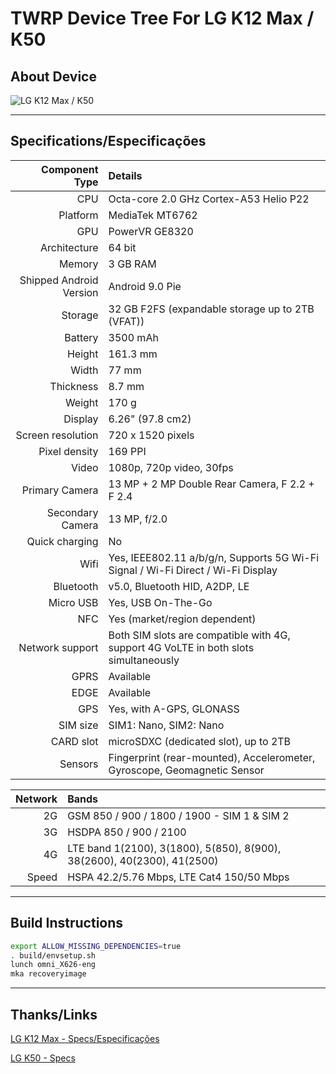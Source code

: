 # TWRP Device Tree For LG K12 Max / K50

## About Device

![LG K12 Max / K50](https://fdn2.gsmarena.com/vv/pics/lg/lg-k50-k12-max-lmx520bmw.jpg)

___

## Specifications/Especificações

Component Type | Details
-------:|:-------------------------
CPU     | Octa-core 2.0 GHz Cortex-A53 Helio P22
Platform | MediaTek MT6762
GPU     | PowerVR GE8320
Architecture | 64 bit
Memory  | 3 GB RAM
Shipped Android Version | 	Android 9.0 Pie
Storage | 32 GB F2FS (expandable storage up to 2TB (VFAT))
Battery | 3500 mAh
Height | 161.3 mm
Width | 77 mm
Thickness | 8.7 mm
Weight | 170 g
Display | 6.26" (97.8 cm2)
Screen resolution | 720 x 1520 pixels
Pixel density | 169 PPI
Video | 1080p, 720p video, 30fps
Primary Camera | 13 MP + 2 MP Double Rear Camera, F 2.2 + F 2.4
Secondary Camera | 13 MP, f/2.0
Quick charging | No
Wifi | Yes, IEEE802.11 a/b/g/n, Supports 5G Wi-Fi Signal / Wi-Fi Direct / Wi-Fi Display
Bluetooth | v5.0, Bluetooth HID, A2DP, LE
Micro USB | Yes, USB On-The-Go
NFC | Yes (market/region dependent)
Network support | Both SIM slots are compatible with 4G, support 4G VoLTE in both slots simultaneously
GPRS | Available
EDGE | Available
GPS | Yes, with A-GPS, GLONASS
SIM size | SIM1: Nano, SIM2: Nano
CARD slot |	microSDXC (dedicated slot), up to 2TB
Sensors | Fingerprint (rear-mounted), Accelerometer, Gyroscope, Geomagnetic Sensor

Network | Bands
-------:|:-------------------------
2G | GSM 850 / 900 / 1800 / 1900 - SIM 1 & SIM 2
3G | HSDPA 850 / 900 / 2100
4G | LTE band 1(2100), 3(1800), 5(850), 8(900), 38(2600), 40(2300), 41(2500)
Speed | HSPA 42.2/5.76 Mbps, LTE Cat4 150/50 Mbps

___

## Build Instructions
```sh
export ALLOW_MISSING_DEPENDENCIES=true
. build/envsetup.sh
lunch omni_X626-eng
mka recoveryimage
```

___

## Thanks/Links

[LG K12 Max - Specs/Especificações](https://www.tudocelular.com/LG/fichas-tecnicas/n5300/LG-K12-Max.html)

[LG K50 - Specs](https://www.gsmarena.com/lg_k50-9586.php)

